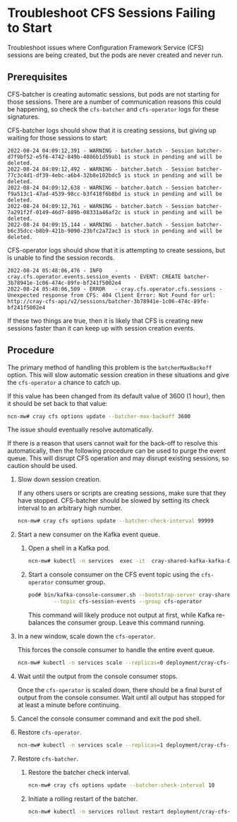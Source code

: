 # Troubleshoot CFS Sessions Failing to Start

Troubleshoot issues where Configuration Framework Service \(CFS\) sessions are being created, but the pods are never created and never run.

## Prerequisites

CFS-batcher is creating automatic sessions, but pods are not starting for those sessions. There are a number of communication reasons this could be happening, so check the `cfs-batcher` and `cfs-operator` logs for these signatures.

CFS-batcher logs should show that it is creating sessions, but giving up waiting for those sessions to start:

```text
2022-08-24 04:09:12,391 - WARNING - batcher.batch - Session batcher-d7f9bf52-e5f6-4742-849b-4086b1d59ab1 is stuck in pending and will be deleted.
2022-08-24 04:09:12,492 - WARNING - batcher.batch - Session batcher-77c3c4d1-df39-4ebc-a6b4-32b8e102bdc5 is stuck in pending and will be deleted.
2022-08-24 04:09:12,638 - WARNING - batcher.batch - Session batcher-f9a513c1-47ad-4539-98cc-b3f418f6b8bd is stuck in pending and will be deleted.
2022-08-24 04:09:12,761 - WARNING - batcher.batch - Session batcher-7a291f2f-0149-46d7-889b-08331a46af2c is stuck in pending and will be deleted.
2022-08-24 04:09:15,144 - WARNING - batcher.batch - Session batcher-b6c35dcc-b8b9-421b-9090-23bfc2a72ac3 is stuck in pending and will be deleted.
```

CFS-operator logs should show that it is attempting to create sessions, but is unable to find the session records.

```text
2022-08-24 05:48:06,476 - INFO    - cray.cfs.operator.events.session_events - EVENT: CREATE batcher-3b78941e-1c06-474c-89fe-bf241f5002e4
2022-08-24 05:48:06,509 - ERROR   - cray.cfs.operator.cfs.sessions - Unexpected response from CFS: 404 Client Error: Not Found for url: http://cray-cfs-api/v2/sessions/batcher-3b78941e-1c06-474c-89fe-bf241f5002e4
```

If these two things are true, then it is likely that CFS is creating new sessions faster than it can keep up with session creation events.

## Procedure

The primary method of handling this problem is the `batcherMaxBackoff` option. This will slow automatic session creation in these situations and give the `cfs-operator` a chance to catch up.

If this value has been changed from its default value of 3600 (1 hour), then it should be set back to that value:

 ```bash
ncn-mw# cray cfs options update --batcher-max-backoff 3600
```

The issue should eventually resolve automatically.

If there is a reason that users cannot wait for the back-off to resolve this automatically, then the following procedure can be used to purge the event queue. This will disrupt CFS operation and may disrupt existing sessions, so caution should be used.

1. Slow down session creation.

    If any others users or scripts are creating sessions, make sure that they have stopped. CFS-batcher should be slowed by setting its check interval to an arbitrary high number.

    ```bash
    ncn-mw# cray cfs options update --batcher-check-interval 99999
    ```

1. Start a new consumer on the Kafka event queue.

    1. Open a shell in a Kafka pod.

        ```bash
        ncn-mw# kubectl -n services  exec -it  cray-shared-kafka-kafka-0 -c kafka -- /bin/bash
        ```

    1. Start a console consumer on the CFS event topic using the `cfs-operator` consumer group.

        ```bash
        pod# bin/kafka-console-consumer.sh --bootstrap-server cray-shared-kafka-kafka-0.cray-shared-kafka-kafka-brokers.services.svc.cluster.local:9092 \
                --topic cfs-session-events --group cfs-operator
        ```

       This command will likely produce not output at first, while Kafka re-balances the consumer group. Leave this command running.

1. In a new window, scale down the `cfs-operator`.

    This forces the console consumer to handle the entire event queue.

    ```bash
    ncn-mw# kubectl -n services scale --replicas=0 deployment/cray-cfs-operator
    ```

1. Wait until the output from the console consumer stops.

    Once the `cfs-operator` is scaled down, there should be a final burst of output from the console consumer. Wait until all output has stopped for at least a minute before continuing.

1. Cancel the console consumer command and exit the pod shell.

1. Restore `cfs-operator`.

    ```bash
    ncn-mw# kubectl -n services scale --replicas=1 deployment/cray-cfs-operator
    ```

1. Restore `cfs-batcher`.

    1. Restore the batcher check interval.

        ```bash
        ncn-mw# cray cfs options update --batcher-check-interval 10
        ```

    1. Initiate a rolling restart of the batcher.

        ```bash
        ncn-mw# kubectl -n services rollout restart deployment/cray-cfs-batcher
        ```
